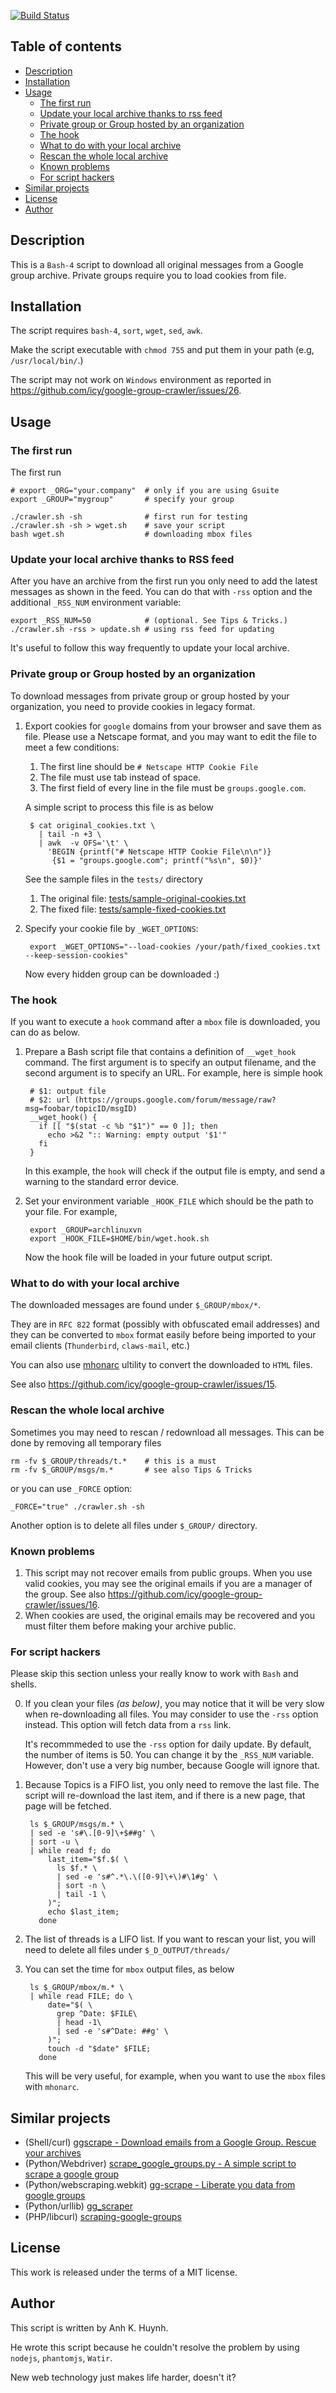 [![Build Status](https://travis-ci.org/icy/google-group-crawler.svg?branch=master)](https://travis-ci.org/icy/google-group-crawler)

## Table of contents

* [Description](#description)
* [Installation](#installation)
* [Usage](#usage)
  * [The first run](#the-first-run)
  * [Update your local archive thanks to rss feed](#update-your-local-archive-thanks-to-rss-feed)
  * [Private group or Group hosted by an organization](#private-group-or-group-hosted-by-an-organization)
  * [The hook](#the-hook)
  * [What to do with your local archive](#what-to-do-with-your-local-archive)
  * [Rescan the whole local archive](#rescan-the-whole-local-archive)
  * [Known problems](#known-problems)
  * [For script hackers](#for-script-hackers)
* [Similar projects](#similar-projects)
* [License](#license)
* [Author](#author)

## Description

This is a `Bash-4` script to download all original messages from
a Google group archive. Private groups require you to load cookies from file.

## Installation

The script requires `bash-4`, `sort`, `wget`, `sed`, `awk`.

Make the script executable with `chmod 755` and put them in your path
(e.g, `/usr/local/bin/`.)

The script may not work on `Windows` environment as reported in
https://github.com/icy/google-group-crawler/issues/26.

## Usage

### The first run

The first run

    # export _ORG="your.company"  # only if you are using Gsuite
    export _GROUP="mygroup"       # specify your group

    ./crawler.sh -sh              # first run for testing
    ./crawler.sh -sh > wget.sh    # save your script
    bash wget.sh                  # downloading mbox files

### Update your local archive thanks to RSS feed

After you have an archive from the first run you only need to add the latest
messages as shown in the feed. You can do that with `-rss` option and the
additional `_RSS_NUM` environment variable:

    export _RSS_NUM=50            # (optional. See Tips & Tricks.)
    ./crawler.sh -rss > update.sh # using rss feed for updating

It's useful to follow this way frequently to update your local archive.

### Private group or Group hosted by an organization

To download messages from private group or group hosted by your organization,
you need to provide cookies in legacy format.

1. Export cookies for `google` domains from your browser and
   save them as file. Please use a Netscape format, and you may want to
   edit the file to meet a few conditions:

   1. The first line should be `# Netscape HTTP Cookie File`
   2. The file must use tab instead of space.
   3. The first field of every line in the file must be `groups.google.com`.

   A simple script to process this file is as below

        $ cat original_cookies.txt \
          | tail -n +3 \
          | awk  -v OFS='\t' \
            'BEGIN {printf("# Netscape HTTP Cookie File\n\n")}
             {$1 = "groups.google.com"; printf("%s\n", $0)}'

    See the sample files in the `tests/` directory

    1. The original file: [tests/sample-original-cookies.txt](tests/sample-original-cookies.txt)
    1. The fixed file: [tests/sample-fixed-cookies.txt](tests/sample-fixed-cookies.txt)

2. Specify your cookie file by `_WGET_OPTIONS`:

        export _WGET_OPTIONS="--load-cookies /your/path/fixed_cookies.txt --keep-session-cookies"

   Now every hidden group can be downloaded :)

### The hook

If you want to execute a `hook` command after a `mbox` file is downloaded,
you can do as below.

1. Prepare a Bash script file that contains a definition of `__wget_hook`
   command. The first argument is to specify an output filename, and the
   second argument is to specify an URL. For example, here is simple hook

        # $1: output file
        # $2: url (https://groups.google.com/forum/message/raw?msg=foobar/topicID/msgID)
        __wget_hook() {
          if [[ "$(stat -c %b "$1")" == 0 ]]; then
            echo >&2 ":: Warning: empty output '$1'"
          fi
        }

    In this example, the `hook` will check if the output file is empty,
    and send a warning to the standard error device.

2. Set your environment variable `_HOOK_FILE` which should be the path
   to your file. For example,

        export _GROUP=archlinuxvn
        export _HOOK_FILE=$HOME/bin/wget.hook.sh

   Now the hook file will be loaded in your future output script.

### What to do with your local archive

The downloaded messages are found under `$_GROUP/mbox/*`.

They are in `RFC 822` format (possibly with obfuscated email addresses)
and they can be converted to `mbox` format easily before being imported
to your email clients  (`Thunderbird`, `claws-mail`, etc.)

You can also use [mhonarc](https://www.mhonarc.org/) ultility to convert
the downloaded to `HTML` files.

See also https://github.com/icy/google-group-crawler/issues/15.

### Rescan the whole local archive

Sometimes you may need to rescan / redownload all messages.
This can be done by removing all temporary files

    rm -fv $_GROUP/threads/t.*    # this is a must
    rm -fv $_GROUP/msgs/m.*       # see also Tips & Tricks

or you can use `_FORCE` option:

    _FORCE="true" ./crawler.sh -sh

Another option is to delete all files under `$_GROUP/` directory.

### Known problems

1. This script may not recover emails from public groups.
  When you use valid cookies, you may see the original emails
  if you are a manager of the group. See also https://github.com/icy/google-group-crawler/issues/16.
2. When cookies are used, the original emails may be recovered
  and you must filter them before making your archive public.

### For script hackers

Please skip this section unless your really know to work with `Bash` and shells.

0. If you clean your files _(as below)_, you may notice that it will be
   very slow when re-downloading all files. You may consider to use
   the `-rss` option instead. This option will fetch data from a `rss` link.

   It's recommmeded to use the `-rss` option for daily update. By default,
   the number of items is 50. You can change it by the `_RSS_NUM` variable.
   However, don't use a very big number, because Google will ignore that.

1. Because Topics is a FIFO list, you only need to remove the last file.
   The script will re-download the last item, and if there is a new page,
   that page will be fetched.

        ls $_GROUP/msgs/m.* \
        | sed -e 's#\.[0-9]\+$##g' \
        | sort -u \
        | while read f; do
            last_item="$f.$( \
              ls $f.* \
              | sed -e 's#^.*\.\([0-9]\+\)#\1#g' \
              | sort -n \
              | tail -1 \
            )";
            echo $last_item;
          done

2. The list of threads is a LIFO list. If you want to rescan your list,
   you will need to delete all files under `$_D_OUTPUT/threads/`

3. You can set the time for `mbox` output files, as below

        ls $_GROUP/mbox/m.* \
        | while read FILE; do \
            date="$( \
              grep ^Date: $FILE\
              | head -1\
              | sed -e 's#^Date: ##g' \
            )";
            touch -d "$date" $FILE;
          done

    This will be very useful, for example, when you want to use the
    `mbox` files with `mhonarc`.

## Similar projects

* (Shell/curl) [ggscrape - Download emails from a Google Group. Rescue your archives](https://git.scuttlebot.io/%25nkOkiGF0Dd321GmNqs6aW%2BWHaH9Uunq4m8dVfJuU%2Bps%3D.sha256)
* (Python/Webdriver) [scrape_google_groups.py  - A simple script to scrape a google group](https://gist.github.com/punchagan/7947337)
* (Python/webscraping.webkit) [gg-scrape - Liberate you data from google groups](https://github.com/jrholliday/gg-scrape)
* (Python/urllib) [gg_scraper](https://gitlab.com/mcepl/gg_scraper)
* (PHP/libcurl) [scraping-google-groups](http://saturnboy.com/2010/03/scraping-google-groups/)

## License

This work is released under the terms of a MIT license.

## Author

This script is written by Anh K. Huynh.

He wrote this script because he couldn't resolve the problem by using
`nodejs`, `phantomjs`, `Watir`.

New web technology just makes life harder, doesn't it?
